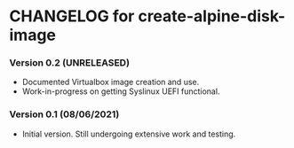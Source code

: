 # CHANGELOG for create-alpine-disk-image

### Version 0.2 (UNRELEASED)

* Documented Virtualbox image creation and use.
* Work-in-progress on getting Syslinux UEFI functional.

### Version 0.1 (08/06/2021)

* Initial version. Still undergoing extensive work and testing.
